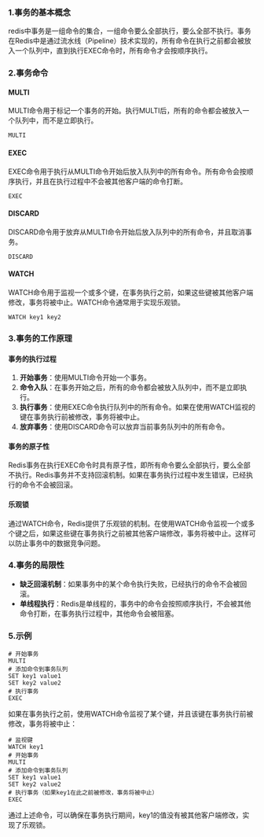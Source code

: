 ### 1.**事务的基本概念**
redis中事务是一组命令的集合，一组命令要么全部执行，要么全部不执行。事务在Redis中是通过流水线（Pipeline）技术实现的，所有命令在执行之前都会被放入一个队列中，直到执行EXEC命令时，所有命令才会按顺序执行。
### 2.**事务命令**
#### MULTI
MULTI命令用于标记一个事务的开始。执行MULTI后，所有的命令都会被放入一个队列中，而不是立即执行。
```
MULTI
```
#### EXEC
EXEC命令用于执行从MULTI命令开始后放入队列中的所有命令。所有命令会按顺序执行，并且在执行过程中不会被其他客户端的命令打断。
```
EXEC
```
#### DISCARD
DISCARD命令用于放弃从MULTI命令开始后放入队列中的所有命令，并且取消事务。
```
DISCARD
```
#### WATCH
WATCH命令用于监视一个或多个键，在事务执行之前，如果这些键被其他客户端修改，事务将被中止。WATCH命令通常用于实现乐观锁。
```
WATCH key1 key2
```
### 3.**事务的工作原理**
#### 事务的执行过程

1. **开始事务**：使用MULTI命令开始一个事务。
2. **命令入队**：在事务开始之后，所有的命令都会被放入队列中，而不是立即执行。
3. **执行事务**：使用EXEC命令执行队列中的所有命令。如果在使用WATCH监视的键在事务执行前被修改，事务将被中止。
4. **放弃事务**：使用DISCARD命令可以放弃当前事务队列中的所有命令。
#### 事务的原子性
Redis事务在执行EXEC命令时具有原子性，即所有命令要么全部执行，要么全部不执行。Redis事务并不支持回滚机制。如果在事务执行过程中发生错误，已经执行的命令不会被回滚。
#### 乐观锁
通过WATCH命令，Redis提供了乐观锁的机制。在使用WATCH命令监视一个或多个键之后，如果这些键在事务执行之前被其他客户端修改，事务将被中止。这样可以防止事务中的数据竞争问题。
### 4.**事务的局限性**

- **缺乏回滚机制**：如果事务中的某个命令执行失败，已经执行的命令不会被回滚。
- **单线程执行**：Redis是单线程的，事务中的命令会按照顺序执行，不会被其他命令打断，在事务执行过程中，其他命令会被阻塞。
### 5.**示例**
```
# 开始事务
MULTI
# 添加命令到事务队列
SET key1 value1
SET key2 value2
# 执行事务
EXEC
```
如果在事务执行之前，使用WATCH命令监视了某个键，并且该键在事务执行前被修改，事务将被中止：
```
# 监视键
WATCH key1
# 开始事务
MULTI
# 添加命令到事务队列
SET key1 value1
SET key2 value2
# 执行事务（如果key1在此之前被修改，事务将被中止）
EXEC
```
通过上述命令，可以确保在事务执行期间，key1的值没有被其他客户端修改，实现了乐观锁。
